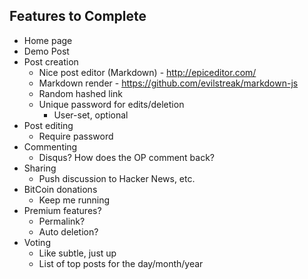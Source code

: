 ## Features to Complete
* Home page
* Demo Post
* Post creation
  * Nice post editor (Markdown) - http://epiceditor.com/
  * Markdown render - https://github.com/evilstreak/markdown-js
  * Random hashed link
  * Unique password for edits/deletion
    * User-set, optional
* Post editing
  * Require password
* Commenting
  * Disqus?  How does the OP comment back?
* Sharing
  * Push discussion to Hacker News, etc.
* BitCoin donations
  * Keep me running
* Premium features?
  * Permalink?
  * Auto deletion?
* Voting
  * Like subtle, just up
  * List of top posts for the day/month/year